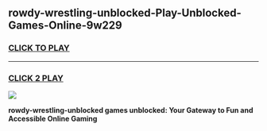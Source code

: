
## rowdy-wrestling-unblocked-Play-Unblocked-Games-Online-9w229
<h3>
<a href="https://premium76.site?title=rowdy-wrestling-unblocked&ref=25A">CLICK TO PLAY</a></h3>
<hr>

<h3>
<a href="https://premium76.site?title=rowdy-wrestling-unblocked&ref=25A">CLICK 2 PLAY</a>
  
</h3>

<a href="https://premium76.site?title=rowdy-wrestling-unblocked&ref=25A"><img src="https://clearcache.store/games.png"></a>


**rowdy-wrestling-unblocked games unblocked: Your Gateway to Fun and Accessible Online Gaming**
